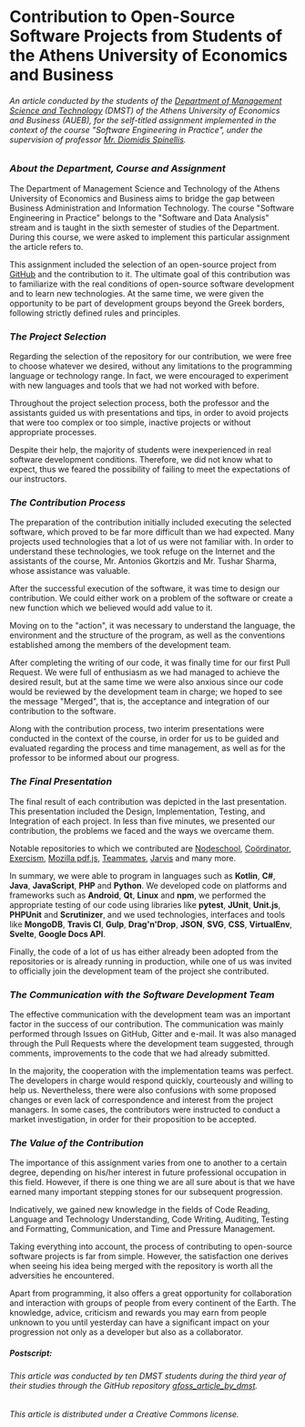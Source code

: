 # Contribution to Open-Source Software Projects from Students of the Athens University of Economics and Business

###### *An article conducted by the students of the [Department of Management Science and Technology](https://www.dept.aueb.gr/en/dmst) (DMST) of the Athens University of Economics and Business (AUEB), for the self-titled assignment implemented in the context of the course "Software Engineering in Practice", under the supervision of professor [Mr. Diomidis Spinellis](https://www2.dmst.aueb.gr/dds/index.en.html).*

### *About the Department, Course and Assignment*
The Department of Management Science and Technology of the Athens University of Economics and Business aims to bridge the gap between Business Administration and Information Technology. The course "Software Engineering in Practice" belongs to the "Software and Data Analysis" stream and is taught in the sixth semester of studies of the Department. During this course, we were asked to implement this particular assignment the article refers to.

This assignment included the selection of an open-source project from [GitHub](https://github.com/) and the contribution to it. The ultimate goal of this contribution was to familiarize with the real conditions of open-source software development and to learn new technologies. At the same time, we were given the opportunity to be part of development groups beyond the Greek borders, following strictly defined rules and principles.

### *The Project Selection*
Regarding the selection of the repository for our contribution, we were free to choose whatever we desired, without any limitations to the programming language or technology range. In fact, we were encouraged to experiment with new languages and tools that we had not worked with before.

Throughout the project selection process, both the professor and the assistants guided us with presentations and tips, in order to avoid projects that were too complex or too simple, inactive projects or without appropriate processes.

Despite their help, the majority of students were inexperienced in real software development conditions. Therefore, we did not know what to expect, thus we feared the possibility of failing to meet the expectations of our instructors.

### *The Contribution Process*
The preparation of the contribution initially included executing the selected software, which proved to be far more difficult than we had expected. Many projects used technologies that a lot of us were not familiar with. In order to understand these technologies, we took refuge on the Internet and the assistants of the course, Mr. Antonios Gkortzis and Mr. Tushar Sharma, whose assistance was valuable.

After the successful execution of the software, it was time to design our contribution. We could either work on a problem of the software or create a new function which we believed would add value to it.

Moving on to the "action", it was necessary to understand the language, the environment and the structure of the program, as well as the conventions established among the members of the development team.

After completing the writing of our code, it was finally time for our first Pull Request. We were full of enthusiasm as we had managed to achieve the desired result, but at the same time we were also anxious since our code would be reviewed by the development team in charge; we hoped to see the message "Merged", that is, the acceptance and integration of our contribution to the software.

Along with the contribution process, two interim presentations were conducted in the context of the course, in order for us to be guided and evaluated regarding the process and time management, as well as for the professor to be informed about our progress.

### *The Final Presentation*
The final result of each contribution was depicted in the last presentation. This presentation included the Design, Implementation, Testing, and Integration of each project. In less than five minutes, we presented our contribution, the problems we faced and the ways we overcame them.

Notable repositories to which we contributed are [Nodeschool](https://github.com/nodeschool/nodeschool.github.io), [Coördinator](https://github.com/spotify/coordinator), [Exercism](https://github.com/exercism/java), [Mozilla pdf.js](https://github.com/mozilla/pdf.js), [Teammates](https://github.com/TEAMMATES/teammates/), [Jarvis](https://github.com/sukeesh/Jarvis) and many more.

In summary, we were able to program in languages such as **Kotlin**, **C#**, **Java**, **JavaScript**, **PHP** and **Python**. We developed code on platforms and frameworks such as **Android**, **Qt**, **Linux** and **npm**, we performed the appropriate testing of our code using libraries like **pytest**, **JUnit**, **Unit.js**, **PHPUnit** and **Scrutinizer**, and we used technologies, interfaces and tools like **MongoDB**, **Travis CI**, **Gulp**, **Drag'n'Drop**, **JSON**, **SVG**, **CSS**, **VirtualEnv**, **Svelte**, **Google Docs API**.

Finally, the code of a lot of us has either already been adopted from the repositories or is already running in production, while one of us was invited to officially join the development team of the project she contributed.

### *The Communication with the Software Development Team*
The effective communication with the development team was an important factor in the success of our contribution. The communication was mainly performed through Issues on GitHub, Gitter and e-mail. It was also managed through the Pull Requests where the development team suggested, through comments, improvements to the code that we had already submitted.

In the majority, the cooperation with the implementation teams was perfect. The developers in charge would respond quickly, courteously and willing to help us. Nevertheless, there were also confusions with some proposed changes or even lack of correspondence and interest from the project managers. In some cases, the contributors were instructed to conduct a market investigation, in order for their proposition to be accepted.

### *The Value of the Contribution*
The importance of this assignment varies from one to another to a certain degree, depending on his/her interest in future professional occupation in this field. However, if there is one thing we are all sure about is that we have earned many important stepping stones for our subsequent progression.

Indicatively, we gained new knowledge in the fields of Code Reading, Language and Technology Understanding, Code Writing, Auditing, Testing and Formatting, Communication, and Time and Pressure Management.

Taking everything into account, the process of contributing to open-source software projects is far from simple. However, the satisfaction one derives when seeing his idea being merged with the repository is worth all the adversities he encountered.

Apart from programming, it also offers a great opportunity for collaboration and interaction with groups of people from every continent of the Earth. The knowledge, advice, criticism and rewards you may earn from people unknown to you until yesterday can have a significant impact on your progression not only as a developer but also as a collaborator.

##### Postscript:
###### *This article was conducted by ten DMST students during the third year of their studies through the GitHub repository [gfoss_article_by_dmst](https://github.com/zoekt/gfoss_article_by_dmst).*
###### *This article is distributed under a Creative Commons license.*
